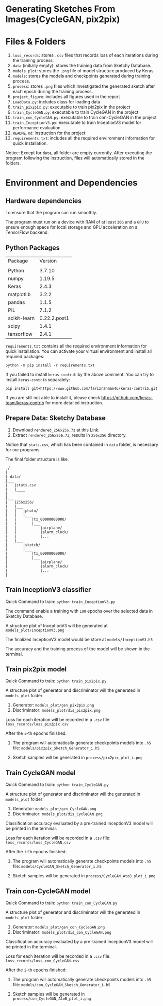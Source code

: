 # Generating Sketches From Images(CycleGAN, pix2pix)


<!-- |||
|:---|:---|
|Student Name|Zijian Zhen
|Student ID|101087006 -->


# Files & Folders

1. `loss_records`: stores `.csv` files that records loss of each iterations during the training process.
2. `data` (initially empty): stores the training data from Sketchy Database.
3. `models_plot`: stores the `.png` file of model structure produced by Keras
4. `models`: stores the models and checkpoints generated during training process.
5. `process`: stores `.png` files which investigated the generated sketch after each epoch during the training process.
6. `project_figure`: includes all figures used in the report
7. `LoadData.py`: includes class for loading data
8. `train_pix2pix.py`: executable to train pix2pix in the project
9. `train_CycleGAN.py`: executable to train CycleGAN in the project
10. `train_con_CycleGAN.py`: executable to train con-CycleGAN in the project
11. `train_InceptionV3.py`: executable to train InceptionV3 model for performance evaluation
12. `README.md`: instruction for the project
13. `requirements.txt`: includes all the required environment information for quick installation.


Notice: Except for `data`, all folder are empty currently. After executing the program following the instruction, files will automatically stored in the folders.

# Environment and Dependencies

## Hardware dependencies
To ensure that the program can run smoothly.

The program must run on a device with RAM of at least `20G` and a `GPU` to ensure enough space for local storage and GPU acceleration on a TensorFlow backend.

## Python Packages
|||
|:---|:---|
|Package|Version
|||
|Python|3.7.10
|numpy|1.19.5
|Keras|2.4.3
|matplotlib|3.2.2
|pandas|1.1.5
|PIL|7.1.2
|scikit-learn|0.22.2.post1
|scipy|1.4.1
|tensorflow|2.4.1

`requirements.txt` contains all the required environment information for quick installation. You can activate your virtual environment and install all required packages:

 `python -m pip install -r requirements.txt`

If you failed to install `keras-contrib` by the above comment. You can try to install `keras-contrib` separately:

`pip install git+https://www.github.com/farizrahman4u/keras-contrib.git`

If you are still not able to install it, please check https://github.com/keras-team/keras-contrib for more detailed instruction.


## Prepare Data: Sketchy Database

1. Download `rendered_256x256.7z` at this [Link](https://goo.gl/SNpMmK).
2. Extract `rendered_256x256.7z`, results in `256x256` directory.


Notice that `stats.csv`, which has been contained in `data` folder, is necessary for our programs.

The final folder structure is like:
```
./
|
| data/
|___
|   |stats.csv
|   |____
|   
|___
|   |256x256/
|   |___    
|   |   |photo/
|   |   |___
|   |       |tx_00000000000/
|   |       |___
|   |           |airplane/
|   |           |alarm_clock/
|   |           |...
|   |___
|       |sketch/
|       |___
|           |tx_00000000000/
|           |___
|               |airplane/
|               |alarm_clock/
|               |...
|           
```


## Train InceptionV3 classifier



Quick Command to train:
`python train_InceptionV3.py`

The command enable a training with `100` epochs over the selected data in Sketchy Database.

A structure plot of InceptionV3 will be generated at `models_plot/InceptionV3.png`

The finalized InceptionV3 model would be store at `models/InceptionV3.h5`

The accuracy and the training process of the model will be shown in the terminal.


## Train pix2pix model

Quick Command to train: `python train_pix2pix.py`

A structure plot of generator and discriminator will the generated in `models_plot` folder:
1. Generator: `models_plot/gen_pix2pix.png`
2. Discriminator: `models_plot/dis_pix2pix.png`

Loss for each iteration will be recorded in a `.csv` file: `loss_records/loss_pix2pix.csv`

After the `i`-th epochs finished:

1. The program will automatically generate checkpoints models into `.h5` file: `models/pix2pix_Sketch_Generator_i.h5`

2. Sketch samples will be generated in `process/pix2pix_plot_i.png`





## Train CycleGAN model

Quick Command to train: `python train_CycleGAN.py`

A structure plot of generator and discriminator will the generated in `models_plot` folder:
1. Generator: `models_plot/gen_CycleGAN.png`
2. Discriminator: `models_plot/dis_CycleGAN.png`

Classification accuracy evaluated by a pre-trained InceptionV3 model will be printed in the terminal.

Loss for each iteration will be recorded in a `.csv` file: `loss_records/loss_CycleGAN.csv`

After the `i`-th epochs finished:

1. The program will automatically generate checkpoints models into `.h5` file: `models/CycleGAN_Sketch_Generator_i.h5`

2. Sketch samples will be generated in `process/CycleGAN_AtoB_plot_i.png`




## Train con-CycleGAN model

Quick Command to train: `python train_con_CycleGAN.py`

A structure plot of generator and discriminator will the generated in `models_plot` folder:
1. Generator: `models_plot/gen_con_CycleGAN.png`
2. Discriminator: `models_plot/dis_con_CycleGAN.png`

Classification accuracy evaluated by a pre-trained InceptionV3 model will be printed in the terminal.

Loss for each iteration will be recorded in a `.csv` file: `loss_records/loss_con_CycleGAN.csv`

After the `i`-th epochs finished:

1. The program will automatically generate checkpoints models into `.h5` file: `models/con_CycleGAN_Sketch_Generator_i.h5`

2. Sketch samples will be generated in `process/con_CycleGAN_AtoB_plot_i.png`
